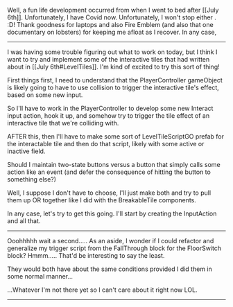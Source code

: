 Well, a fun life development occurred from when I went to bed after [[July 6th]]. Unfortunately, I have Covid now.
Unfortunately, I won't stop either . :D! Thank goodness for laptops and also Fire Emblem (and also that one documentary on lobsters) for keeping me afloat as I recover.
In any case,

---

I was having some trouble figuring out what to work on today, but I think I want to try and implement some of the interactive tiles that had written about in [[July 6th#LevelTiles]]. I'm kind of excited to try this sort of thing!

First things first, I need to understand that the PlayerController gameObject is likely going to have to use collision to trigger the interactive tile's effect, based on some new input.

So I'll have to work in the PlayerController to develop some new Interact input action, hook it up, and somehow try to trigger the tile effect of an interactive tile that we're colliding with.

AFTER this, then I'll have to make some sort of LevelTileScriptGO prefab for the interactable tile and then do that script, likely with some active or inactive field.

Should I maintain two-state buttons versus a button that simply calls some action like an event (and defer the consequence of hitting the button to something else?)

Well, I suppose I don't have to choose, I'll just make both and try to pull them up OR together like I did with the BreakableTile components.

In any case, let's try to get this going. I'll start by creating the InputAction and all that.

---

Ooohhhhh wait a second..... As an aside, I wonder if I could refactor and generalize my trigger script from the FallThrough block for the FloorSwitch block? Hmmm..... That'd be interesting to say the least.

They would both have about the same conditions provided I did them in some normal manner...

...Whatever I'm not there yet so I can't care about it right now LOL.

---

